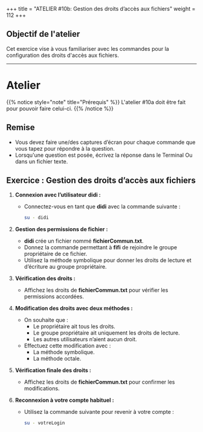 +++
title = "ATELIER #10b: Gestion des droits d’accès aux fichiers"
weight = 112
+++

## Objectif de l'atelier

Cet exercice vise à vous familiariser avec les commandes pour la configuration des droits d'accès aux fichiers. 

---

# Atelier

{{% notice style="note" title="Prérequis" %}}
L'atelier #10a doit être fait pour pouvoir faire celui-ci.
{{% /notice %}}

## Remise

- Vous devez faire une/des captures d’écran pour chaque commande que vous tapez pour répondre à la question. 
- Lorsqu'une question est posée, écrivez la réponse dans le Terminal Ou dans un fichier texte.

## Exercice : Gestion des droits d’accès aux fichiers

1. **Connexion avec l’utilisateur didi :**
   - Connectez-vous en tant que **didi** avec la commande suivante :
     ```bash
     su - didi
     ```

2. **Gestion des permissions de fichier :**
   - **didi** crée un fichier nommé **fichierCommun.txt**.
   - Donnez la commande permettant à **fifi** de rejoindre le groupe propriétaire de ce fichier.
   - Utilisez la méthode symbolique pour donner les droits de lecture et d’écriture au groupe propriétaire.

3. **Vérification des droits :**
    - Affichez les droits de **fichierCommun.txt** pour vérifier les permissions accordées.

4. **Modification des droits avec deux méthodes :**
    - On souhaite que :
      - Le propriétaire ait tous les droits.
      - Le groupe propriétaire ait uniquement les droits de lecture.
      - Les autres utilisateurs n’aient aucun droit.
    - Effectuez cette modification avec :
      - La méthode symbolique.
      - La méthode octale.

5. **Vérification finale des droits :**
    - Affichez les droits de **fichierCommun.txt** pour confirmer les modifications.

6. **Reconnexion à votre compte habituel :**
    - Utilisez la commande suivante pour revenir à votre compte :
      ```bash
      su - votreLogin
      ```